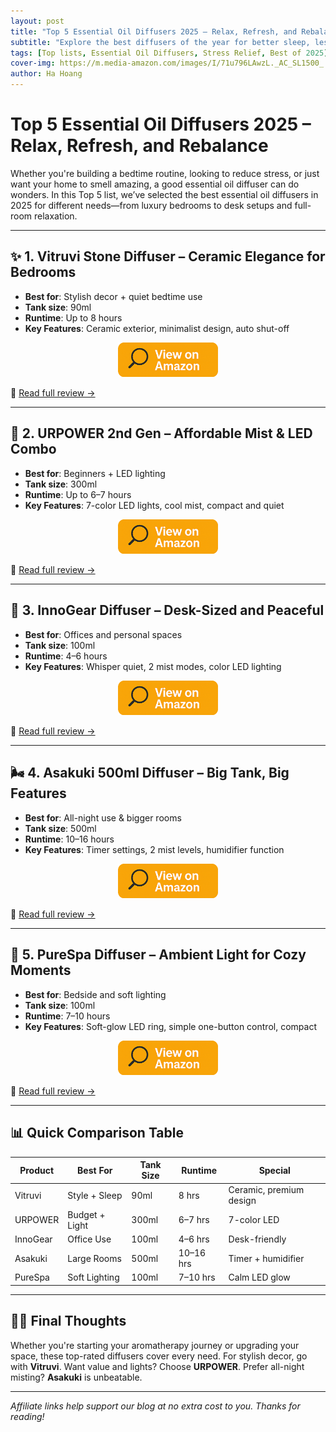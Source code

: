 ```yaml
---
layout: post
title: "Top 5 Essential Oil Diffusers 2025 – Relax, Refresh, and Rebalance"
subtitle: "Explore the best diffusers of the year for better sleep, less stress, and a beautifully scented home."
tags: [Top lists, Essential Oil Diffusers, Stress Relief, Best of 2025]
cover-img: https://m.media-amazon.com/images/I/71u796LAwzL._AC_SL1500_.jpg
author: Ha Hoang
---
```


# Top 5 Essential Oil Diffusers 2025 – Relax, Refresh, and Rebalance

Whether you're building a bedtime routine, looking to reduce stress, or just want your home to smell amazing, a good essential oil diffuser can do wonders. In this Top 5 list, we’ve selected the best essential oil diffusers in 2025 for different needs—from luxury bedrooms to desk setups and full-room relaxation.

---

## ✨ 1. Vitruvi Stone Diffuser – Ceramic Elegance for Bedrooms

- **Best for**: Stylish decor + quiet bedtime use  
- **Tank size**: 90ml  
- **Runtime**: Up to 8 hours  
- **Key Features**: Ceramic exterior, minimalist design, auto shut-off

<div style="text-align:center;">
  <a href="https://amzn.to/4j68Is9" target="_blank" rel="nofollow sponsored noopener">
    <img src="/assets/img/view.png" alt="View Vitruvi on Amazon" style="width:160px; height:auto;" />
  </a>
</div>

🔗 [Read full review →](https://havan.yoga/2025-05-14-vitruvi-stone-diffuser-review/)

---

## 🌈 2. URPOWER 2nd Gen – Affordable Mist & LED Combo

- **Best for**: Beginners + LED lighting  
- **Tank size**: 300ml  
- **Runtime**: Up to 6–7 hours  
- **Key Features**: 7-color LED lights, cool mist, compact and quiet

<div style="text-align:center;">
  <a href="https://amzn.to/44CQNpq" target="_blank" rel="nofollow sponsored noopener">
    <img src="/assets/img/view.png" alt="View URPOWER on Amazon" style="width:160px; height:auto;" />
  </a>
</div>

🔗 [Read full review →](https://havan.yoga/2025-05-14-urpower-2nd-gen-diffuser-review/)

---

## 🧘 3. InnoGear Diffuser – Desk-Sized and Peaceful

- **Best for**: Offices and personal spaces  
- **Tank size**: 100ml  
- **Runtime**: 4–6 hours  
- **Key Features**: Whisper quiet, 2 mist modes, color LED lighting

<div style="text-align:center;">
  <a href="https://amzn.to/4kkPcZX" target="_blank" rel="nofollow sponsored noopener">
    <img src="/assets/img/view.png" alt="View InnoGear on Amazon" style="width:160px; height:auto;" />
  </a>
</div>

🔗 [Read full review →](https://havan.yoga/2025-05-14-innogear-diffuser-review/)

---

## 🌬️ 4. Asakuki 500ml Diffuser – Big Tank, Big Features

- **Best for**: All-night use & bigger rooms  
- **Tank size**: 500ml  
- **Runtime**: 10–16 hours  
- **Key Features**: Timer settings, 2 mist levels, humidifier function

<div style="text-align:center;">
  <a href="https://amzn.to/43hneaC" target="_blank" rel="nofollow sponsored noopener">
    <img src="/assets/img/view.png" alt="View Asakuki on Amazon" style="width:160px; height:auto;" />
  </a>
</div>

🔗 [Read full review →](https://havan.yoga/2025-05-14-asakuki-500ml-diffuser-review/)

---

## 🌙 5. PureSpa Diffuser – Ambient Light for Cozy Moments

- **Best for**: Bedside and soft lighting  
- **Tank size**: 100ml  
- **Runtime**: 7–10 hours  
- **Key Features**: Soft-glow LED ring, simple one-button control, compact

<div style="text-align:center;">
  <a href="https://amzn.to/4jVbO3p" target="_blank" rel="nofollow sponsored noopener">
    <img src="/assets/img/view.png" alt="View PureSpa on Amazon" style="width:160px; height:auto;" />
  </a>
</div>

🔗 [Read full review →](https://havan.yoga/2025-05-14-purespa-diffuser-review/)

---

## 📊 Quick Comparison Table

| Product | Best For | Tank Size | Runtime | Special |
|---------|----------|-----------|---------|---------|
| Vitruvi | Style + Sleep | 90ml | 8 hrs | Ceramic, premium design |
| URPOWER | Budget + Light | 300ml | 6–7 hrs | 7-color LED |
| InnoGear | Office Use | 100ml | 4–6 hrs | Desk-friendly |
| Asakuki | Large Rooms | 500ml | 10–16 hrs | Timer + humidifier |
| PureSpa | Soft Lighting | 100ml | 7–10 hrs | Calm LED glow |

---

## 🧘‍♀️ Final Thoughts

Whether you're starting your aromatherapy journey or upgrading your space, these top-rated diffusers cover every need. For stylish decor, go with **Vitruvi**. Want value and lights? Choose **URPOWER**. Prefer all-night misting? **Asakuki** is unbeatable.

---

*Affiliate links help support our blog at no extra cost to you. Thanks for reading!*
